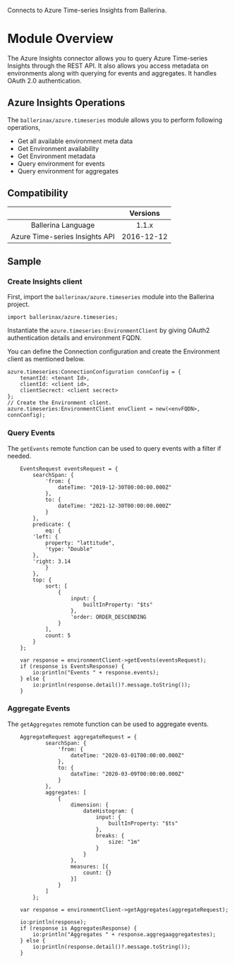 Connects to Azure Time-series Insights from Ballerina.

# Module Overview

The Azure Insights connector allows you to query Azure Time-series Insights through the  REST API. It also allows you access metadata on environments along with querying for events and aggregates. It handles OAuth 2.0 authentication.

## Azure Insights Operations

The `ballerinax/azure.timeseries` module allows you to perform following operations,

- Get all available environment meta data
- Get Environment availability
- Get Environment metadata
- Query environment for events
- Query environment for aggregates

## Compatibility

|                             |       Versions              |
|:---------------------------:|:---------------------------:|
| Ballerina Language          | 1.1.x                       |
| Azure Time-series Insights API          | 2016-12-12                  |

## Sample

### Create Insights client

First, import the `ballerinax/azure.timeseries` module into the Ballerina project.

```ballerina
import ballerinax/azure.timeseries;
```

Instantiate the `azure.timeseries:EnvironmentClient` by giving OAuth2 authentication details and environment FQDN.

You can define the Connection configuration and create the Environment client as mentioned below.

```ballerina
azure.timeseries:ConnectionConfiguration connConfig = {
    tenantId: <tenant Id>,
    clientId: <client id>,
    clientSecrect: <client secrect>
};
// Create the Environment client.
azure.timeseries:EnvironmentClient envClient = new(<envFQDN>, connConfig);
```

### Query Events

The `getEvents` remote function can be used to query events with a filter if needed.

```ballerina
    EventsRequest eventsRequest = {
        searchSpan: {
            'from: {
                dateTime: "2019-12-30T00:00:00.000Z"
            },
            to: {
                dateTime: "2021-12-30T00:00:00.000Z"
            }
        },
        predicate: {
            eq: {
        'left: {
            property: "lattitude",
            'type: "Double"
        },
        'right: 3.14
            }
        },
        top: {
            sort: [
                {
                    input: {
                        builtInProperty: "$ts"
                    },
                    'order: ORDER_DESCENDING
                }
            ],
            count: 5
        }
    };

    var response = environmentClient->getEvents(eventsRequest);
    if (response is EventsResponse) {
        io:println("Events " + response.events);
    } else {
        io:println(response.detail()?.message.toString());
    }
```

### Aggregate Events

The `getAggregates` remote function can be used to aggregate events.

```ballerina
    AggregateRequest aggregateRequest = {
            searchSpan: {
                'from: {
                    dateTime: "2020-03-01T00:00:00.000Z"
                },
                to: {
                    dateTime: "2020-03-09T00:00:00.000Z"
                }
            },
            aggregates: [
                {
                    dimension: {
                        dateHistogram: {
                            input: {
                                builtInProperty: "$ts"
                            },
                            breaks: {
                                size: "1m"
                            }
                        }
                    },
                    measures: [{
                        count: {}
                    }]
                }
            ]
        };

    var response = environmentClient->getAggregates(aggregateRequest);

    io:println(response);
    if (response is AggregatesResponse) {
        io:println("Aggregates " + response.aggregaaggregatestes);
    } else {
        io:println(response.detail()?.message.toString());
    }

```
